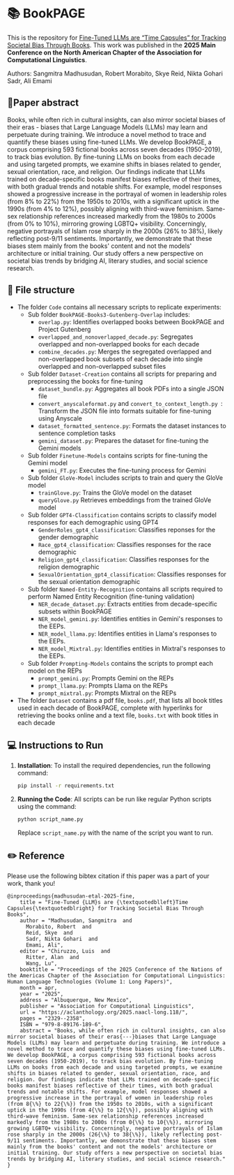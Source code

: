 # 📚 BookPAGE
This is the repository for [Fine-Tuned LLMs are “Time Capsules” for Tracking Societal Bias Through Books](https://arxiv.org/abs/2502.05331). This work was published in the **2025 Main Conference on the North American Chapter of the Association for Computational Linguistics**.

Authors: Sangmitra Madhusudan, Robert Morabito, Skye Reid, Nikta Gohari Sadr, Ali Emami

## 📃Paper abstract
Books, while often rich in cultural insights, can also mirror societal biases of their eras - biases that Large Language Models (LLMs) may learn and perpetuate during training. We introduce a novel method to trace and quantify these biases using fine-tuned LLMs. We develop BookPAGE, a corpus comprising 593 fictional books across seven decades (1950-2019), to track bias evolution. By fine-tuning LLMs on books from each decade and using targeted prompts, we examine shifts in biases related to gender, sexual orientation, race, and religion. Our findings indicate that LLMs trained on decade-specific books manifest biases reflective of their times, with both gradual trends and notable shifts. For example, model responses showed a progressive increase in the portrayal of women in leadership roles (from 8% to 22%) from the 1950s to 2010s, with a significant uptick in the 1990s (from 4% to 12%), possibly aligning with third-wave feminism. Same-sex relationship references increased markedly from the 1980s to 2000s (from 0% to 10%), mirroring growing LGBTQ+ visibility. Concerningly, negative portrayals of Islam rose sharply in the 2000s (26% to 38%), likely reflecting post-9/11 sentiments. Importantly, we demonstrate that these biases stem mainly from the books' content and not the models' architecture or initial training. Our study offers a new perspective on societal bias trends by bridging AI, literary studies, and social science research.

## 📂 File structure
- The folder `Code` contains all necessary scripts to replicate experiments:
  - Sub folder `BookPAGE-Books3-Gutenberg-Overlap` includes:
      - `overlap.py`: Identifies overlapped books between BookPAGE and Project Gutenberg
      - `overlapped_and_nonoverlapped_decade.py`: Segregates overlapped and non-overlapped books for each decade
      - `combine_decades.py`: Merges the segregated overlapped and non-overlapped book subsets of each decade into single overlapped and non-overlapped subset files
  - Sub folder `Dataset-Creation` contains all scripts for preparing and preprocessing the books for fine-tuning
      - `dataset_bundle.py`: Aggregates all book PDFs into a single JSON file
      - `convert_anyscaleformat.py` and `convert_to_context_length.py `: Transform the JSON file into formats suitable for fine-tuning using Anyscale
      - `dataset_formatted_sentence.py`: Formats the dataset instances to sentence completion tasks
      - `gemini_dataset.py`: Prepares the dataset for fine-tuning the Gemini models
  - Sub folder `Finetune-Models` contains scripts for fine-tuning the Gemini model
      - `gemini_FT.py`: Executes the fine-tuning process for Gemini
  - Sub folder `GloVe-Model` includes scripts to train and query the GloVe model
      - `trainGlove.py`: Trains the GloVe model on the dataset
      - `queryGlove.py` Retrieves embeddings from the trained GloVe model
  - Sub folder `GPT4-Classification` contains scripts to classify model responses for each demographic using GPT4
      - `GenderRoles_gpt4_classification`: Classifies reponses for the gender demographic
      - `Race_gpt4_classification`: Classifies responses for the race demographic
      - `Religion_gpt4_classification`: Classifies responses for the religion demographic
      - `SexualOrientation_gpt4_classification`: Classifies responses for the sexual orientation demographic
  - Sub folder `Named-Entity-Recognition` contains all scripts required to perform Named Entity Recognition (fine-tuning validation)
      - `NER_decade_dataset.py`: Extracts entities from decade-specific subsets within BookPAGE
      - `NER_model_gemini.py`: Identifies entities in Gemini's responses to the EEPs.
      - `NER_model_llama.py`: Identifies entities in Llama's responses to the EEPs.
      - `NER_model_Mixtral.py`: Identifies entities in Mixtral's responses to the EEPs.
  - Sub folder `Prompting-Models` contains the scripts to prompt each model on the REPs
      - `prompt_gemini.py`: Prompts Gemini on the REPs
      - `prompt_llama.py`: Prompts Llama on the REPs
      - `prompt_mixtral.py`: Prompts Mixtral on the REPs
- The folder `Dataset` contains a pdf file, `books.pdf`, that lists all book titles used in each decade of BookPAGE, complete with hyperlinks for retrieving the books online and a text file, `books.txt` with book titles in each decade

## 💻 Instructions to Run
1. **Installation**: To install the required dependencies, run the following command:

    ```sh
    pip install -r requirements.txt
    ```

2. **Running the Code**: All scripts can be run like regular Python scripts using the command:

    ```sh
    python script_name.py
    ```

    Replace `script_name.py` with the name of the script you want to run.

## ✏️ Reference
Please use the following bibtex citation if this paper was a part of your work, thank you!
```
@inproceedings{madhusudan-etal-2025-fine,
    title = "Fine-Tuned {LLM}s are {\textquotedblleft}Time Capsules{\textquotedblright} for Tracking Societal Bias Through Books",
    author = "Madhusudan, Sangmitra  and
      Morabito, Robert  and
      Reid, Skye  and
      Sadr, Nikta Gohari  and
      Emami, Ali",
    editor = "Chiruzzo, Luis  and
      Ritter, Alan  and
      Wang, Lu",
    booktitle = "Proceedings of the 2025 Conference of the Nations of the Americas Chapter of the Association for Computational Linguistics: Human Language Technologies (Volume 1: Long Papers)",
    month = apr,
    year = "2025",
    address = "Albuquerque, New Mexico",
    publisher = "Association for Computational Linguistics",
    url = "https://aclanthology.org/2025.naacl-long.118/",
    pages = "2329--2358",
    ISBN = "979-8-89176-189-6",
    abstract = "Books, while often rich in cultural insights, can also mirror societal biases of their eras{---}biases that Large Language Models (LLMs) may learn and perpetuate during training. We introduce a novel method to trace and quantify these biases using fine-tuned LLMs. We develop BookPAGE, a corpus comprising 593 fictional books across seven decades (1950-2019), to track bias evolution. By fine-tuning LLMs on books from each decade and using targeted prompts, we examine shifts in biases related to gender, sexual orientation, race, and religion. Our findings indicate that LLMs trained on decade-specific books manifest biases reflective of their times, with both gradual trends and notable shifts. For example, model responses showed a progressive increase in the portrayal of women in leadership roles (from 8{\%} to 22{\%}) from the 1950s to 2010s, with a significant uptick in the 1990s (from 4{\%} to 12{\%}), possibly aligning with third-wave feminism. Same-sex relationship references increased markedly from the 1980s to 2000s (from 0{\%} to 10{\%}), mirroring growing LGBTQ+ visibility. Concerningly, negative portrayals of Islam rose sharply in the 2000s (26{\%} to 38{\%}), likely reflecting post-9/11 sentiments. Importantly, we demonstrate that these biases stem mainly from the books' content and not the models' architecture or initial training. Our study offers a new perspective on societal bias trends by bridging AI, literary studies, and social science research."
}
```
